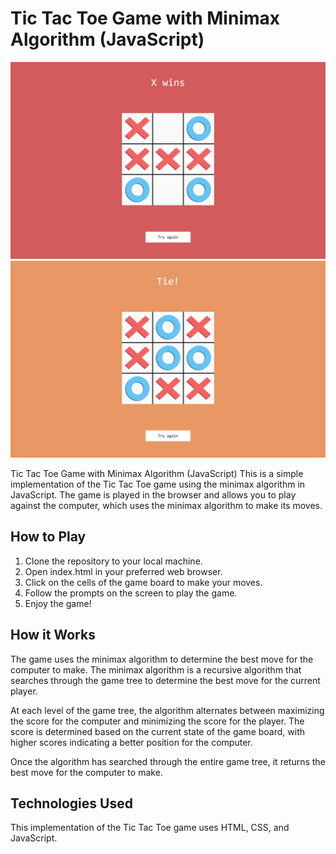 # Tic Tac Toe Game with Minimax Algorithm (JavaScript)
![Alt text](/screenshots/x-wins.png?raw=true "X wins")
![Alt text](/screenshots/tie.png?raw=true "Tie")


Tic Tac Toe Game with Minimax Algorithm (JavaScript)
This is a simple implementation of the Tic Tac Toe game using the minimax algorithm in JavaScript. The game is played in the browser and allows you to play against the computer, which uses the minimax algorithm to make its moves.

## How to Play
1. Clone the repository to your local machine.
2. Open index.html in your preferred web browser.
3. Click on the cells of the game board to make your moves.
4. Follow the prompts on the screen to play the game.
5. Enjoy the game!

## How it Works
The game uses the minimax algorithm to determine the best move for the computer to make. The minimax algorithm is a recursive algorithm that searches through the game tree to determine the best move for the current player.

At each level of the game tree, the algorithm alternates between maximizing the score for the computer and minimizing the score for the player. The score is determined based on the current state of the game board, with higher scores indicating a better position for the computer.

Once the algorithm has searched through the entire game tree, it returns the best move for the computer to make.

## Technologies Used
This implementation of the Tic Tac Toe game uses HTML, CSS, and JavaScript.

